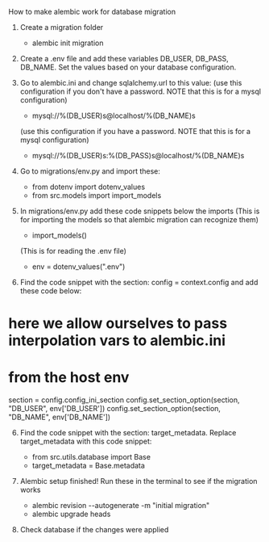 How to make alembic work for database migration

1. Create a migration folder
    - alembic init migration

2. Create a .env file and add these variables DB_USER, DB_PASS, DB_NAME. Set the values based on your database configuration.

2. Go to alembic.ini and change sqlalchemy.url to this value:
    (use this configuration if you don't have a password. NOTE that this is for a mysql configuration)
    - mysql://%(DB_USER)s@localhost/%(DB_NAME)s 

    (use this configuration if you have a password. NOTE that this is for a mysql configuration)
    - mysql://%(DB_USER)s:%(DB_PASS)s@localhost/%(DB_NAME)s 

3. Go to migrations/env.py and import these:
    - from dotenv import dotenv_values
    - from src.models import import_models

4. In migrations/env.py add these code snippets below the imports
    (This is for importing the models so that alembic migration can recognize them)
    - import_models()

    (This is for reading the .env file)
    - env = dotenv_values(".env")

5. Find the code snippet with the section: config = context.config and add these code below:
# here we allow ourselves to pass interpolation vars to alembic.ini
# from the host env
section = config.config_ini_section
config.set_section_option(section, "DB_USER", env['DB_USER'])
config.set_section_option(section, "DB_NAME", env['DB_NAME'])

6. Find the code snippet with the section: target_metadata. Replace target_metadata with this code snippet:
    - from src.utils.database import Base
    - target_metadata = Base.metadata

7. Alembic setup finished! Run these in the terminal to see if the migration works
    - alembic revision --autogenerate -m "initial migration"
    - alembic upgrade heads

8. Check database if the changes were applied